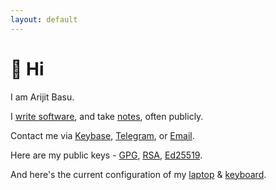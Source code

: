 ```yaml
---
layout: default
---
```


# 👋 Hi

I am Arijit Basu.

I [write software][1], and take [notes][2], often publicly.

Contact me via [Keybase][3], [Telegram][4], or [Email][5].

Here are my public keys - [GPG][6], [RSA][7], [Ed25519][8].

And here's the current configuration of my [laptop][9] & [keyboard][10].

[1]: https://github.com/sayanarijit
[2]: /notes
[3]: https://keybase.io/sayanarijit
[4]: https://t.me/sayanarijit
[5]: mailto:hi@arijitbasu.in
[6]: /gpg.txt
[7]: /id_rsa.txt
[8]: /id_ed25519.txt
[9]: https://github.com/sayanarijit/.files
[10]: /keyboard
